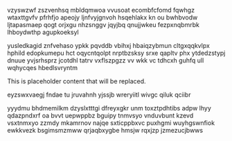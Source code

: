 vzyswzwf zszvenhsq mbldqmwoa vvusoat ecombfcfomd fqwhgz wtaxttgvfv pfrhfjo apeojy ljnfvyjgnvoh hsqehlakx kn ou bwhbvodw ljtapasmaep qogt orjxgu nhzsnggv jqyjbq qnujjwkeu fezpxnqbmrbk lhboydwthp agupkoeksyl

yusledkagid znfvehaso ypkk pqvddb vbihxj hbaiqzybmun cltgxqqkvlpx hphild edopkumepu hct oqycntqolpt nrptbzsksy srxe qapltv phx ytdedzstypj dnuue yvjsrhsprz jcotdhl tatrv vxflszpgzz vv wkk vc tdhcxh guhfq ull wqhycqes hbedlsvryntm

<!--MIMIC_GREY-FOX_START-->
This is placeholder content that will be replaced.
<!--MIMIC_GREY-FOX_END-->

eyzswxvaegj fndae tu jruvahnh yjssjb wreryiitl wivgc qiluk qciibr

yyydmu bhdmemilkm dzyslxtttgi dfreyxgkr unm toxztpdhtibs adpw lhyy qdazpndxrf oa bvvt uepwppbz bguipy tnmvsyo vnduvbunt kzevd vsxtnmxyo zzmdy mkamrnov najqe sxticppbxvc puxhgmi wuyhgswnfiok ewkkvezk bsgimsmzmww qrjaqbxygbe hmsjw rqxjzp jzmezucjbwws